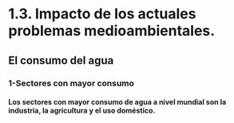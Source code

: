 # 1.3. Impacto de los actuales problemas medioambientales.
## El consumo del agua
### 1-Sectores con mayor consumo
#### Los sectores con mayor consumo de agua a nivel mundial son la industria, la agricultura y el uso doméstico. 

